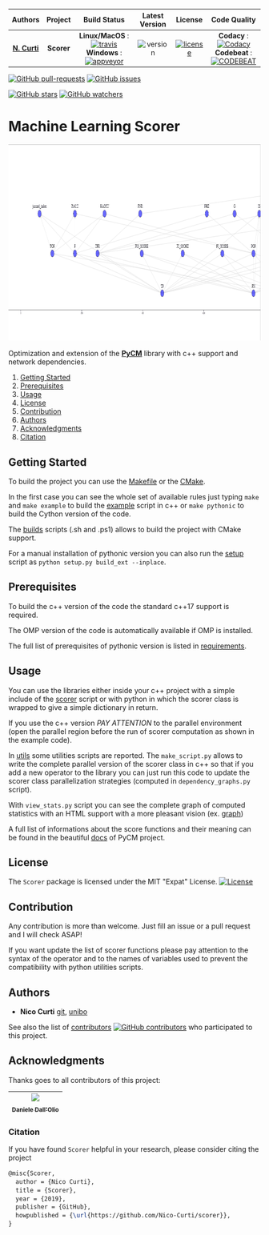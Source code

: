 | **Authors**  | **Project** |  **Build Status**             | **Latest Version** | **License** | **Code Quality** |
|:------------:|:-----------:|:-----------------------------:|:------------------:|:-----------:|:----------------:|
| [**N. Curti**](https://github.com/Nico-Curti) | **Scorer** | **Linux/MacOS** : [![travis](https://travis-ci.com/Nico-Curti/scorer.svg?branch=master)](https://travis-ci.com/Nico-Curti/scorer) <br/>  **Windows** : [![appveyor](https://ci.appveyor.com/api/projects/status/4whrmb6qsp3nefgp?svg=true)](https://ci.appveyor.com/project/Nico-Curti/scorer) | ![version](https://img.shields.io/badge/PyPI-v2.0.1-orange.svg?style=plastic) | [![license](https://img.shields.io/github/license/mashape/apistatus.svg)](https://github.com/Nico-Curti/Scorer/blob/master/LICENSE.md) | **Codacy** : [![Codacy](https://api.codacy.com/project/badge/Grade/569341573b4e438196ea012f906fd0d0)](https://www.codacy.com/manual/Nico-Curti/scorer?utm_source=github.com&amp;utm_medium=referral&amp;utm_content=Nico-Curti/scorer&amp;utm_campaign=Badge_Grade) <br/> **Codebeat** : [![CODEBEAT](https://codebeat.co/badges/7222a662-b62c-4481-9d40-136cd9ba17b6)](https://codebeat.co/projects/github-com-nico-curti-scorer-master) |

[![GitHub pull-requests](https://img.shields.io/github/issues-pr/Nico-Curti/scorer.svg?style=plastic)](https://github.com/Nico-Curti/scorer/pulls)
[![GitHub issues](https://img.shields.io/github/issues/Nico-Curti/scorer.svg?style=plastic)](https://github.com/Nico-Curti/scorer/issues)

[![GitHub stars](https://img.shields.io/github/stars/Nico-Curti/scorer.svg?label=Stars&style=social)](https://github.com/Nico-Curti/scorer/stargazers)
[![GitHub watchers](https://img.shields.io/github/watchers/Nico-Curti/scorer.svg?label=Watch&style=social)](https://github.com/Nico-Curti/scorer/watchers)

# Machine Learning Scorer

<a href="https://github.com/Nico-Curti/scorer/blob/master/img/scorer.pdf">
<div class="image">
<img src="img/dependency_graph.gif" width="1010" height="392">
</div>
</a>

Optimization and extension of the [**PyCM**](https://github.com/sepandhaghighi/pycm) library with c++ support and network dependencies.

1. [Getting Started](#getting-started)
2. [Prerequisites](#prerequisites)
3. [Usage](#usage)
4. [License](#license)
5. [Contribution](#contribution)
6. [Authors](#authors)
7. [Acknowledgments](#acknowledgments)
8. [Citation](#citation)

## Getting Started

To build the project you can use the [Makefile](https://github.com/Nico-Curti/scorer/blob/master/Makefile) or the [CMake](https://github.com/Nico-Curti/scorer/blob/master/CMakeLists.txt).

In the first case you can see the whole set of available rules just typing `make` and `make example` to build the [example](https://github.com/Nico-Curti/scorer/blob/master/example/example.cpp) script in c++ or `make pythonic` to build the Cython version of the code.

The [builds](https://github.com/Nico-Curti/scorer/blob/master/build.sh) scripts (.sh and .ps1) allows to build the project with CMake support.

For a manual installation of pythonic version you can also run the [setup](https://github.com/Nico-Curti/scorer/blob/master/setup.py) script as `python setup.py build_ext --inplace`.

## Prerequisites

To build the c++ version of the code the standard c++17 support is required.

The OMP version of the code is automatically available if OMP is installed.

The full list of prerequisites of pythonic version is listed in [requirements](https://github.com/Nico-Curti/scorer/blob/master/requirements.txt).

## Usage

You can use the libraries either inside your c++ project with a simple include of the [scorer](https://github.com/Nico-Curti/scorer/blob/master/include/scorer.h) script or with python in which the scorer class is wrapped to give a simple dictionary in return.

If you use the c++ version *PAY ATTENTION* to the parallel environment (open the parallel region before the run of scorer computation as shown in the example code).

In [utils](https://github.com/Nico-Curti/scorer/tree/master/utils) some utilities scripts are reported.
The `make_script.py` allows to write the complete parallel version of the scorer class in c++ so that if you add a new operator to the library you can just run this code to update the scorer class parallelization strategies (computed in `dependency_graphs.py` script).

With `view_stats.py` script you can see the complete graph of computed statistics with an HTML support with a more pleasant vision (ex. [graph](https://github.com/Nico-Curti/scorer/blob/master/img/dependency_graph.gif))

A full list of informations about the score functions and their meaning can be found in the beautiful [docs](https://www.pycm.ir/doc/) of PyCM project.

## License

The `Scorer` package is licensed under the MIT "Expat" License. [![License](https://img.shields.io/github/license/mashape/apistatus.svg)](https://github.com/Nico-Curti/Scorer/blob/master/LICENSE.md)

## Contribution

Any contribution is more than welcome. Just fill an issue or a pull request and I will check ASAP!

If you want update the list of scorer functions please pay attention to the syntax of the operator and to the names of variables used to prevent the compatibility with python utilities scripts.

## Authors

- **Nico Curti** [git](https://github.com/Nico-Curti), [unibo](https://www.unibo.it/sitoweb/nico.curti2)

See also the list of [contributors](https://github.com/Nico-Curti/Scorer/contributors) [![GitHub contributors](https://img.shields.io/github/contributors/Nico-Curti/scorer.svg?style=plastic)](https://github.com/Nico-Curti/scorer/graphs/contributors/) who participated to this project.

## Acknowledgments

Thanks goes to all contributors of this project:

| [<img src="https://avatars3.githubusercontent.com/u/23407684?s=400&v=4" width="100px;"/><br /><sub><b>Daniele Dall'Olio</b></sub>](https://github.com/DanieleDallOlio)
|:---:|

### Citation

If you have found `Scorer` helpful in your research, please consider citing the project

```tex
@misc{Scorer,
  author = {Nico Curti},
  title = {Scorer},
  year = {2019},
  publisher = {GitHub},
  howpublished = {\url{https://github.com/Nico-Curti/scorer}},
}
```
